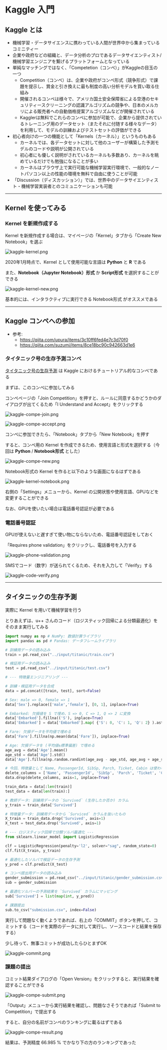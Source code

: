 # Kaggle 入門

## Kaggle とは

- 機械学習・データサイエンスに携わっている人間が世界中から集まっているコミニティー
- 企業や政府などの組織と、データ分析のプロであるデータサイエンティスト/機械学習エンジニアを繋げるプラットフォームとなっている
- 単純なマッチングではなく、「Competetion（コンペ）」がKaggleの目玉の一つ
    - Competition（コンペ）は、企業や政府がコンペ形式（競争形式）で課題を提示し、賞金と引き換えに最も制度の高い分析モデルを買い取る仕組み
    - 開催されるコンペは様々で、アメリカ国土安全保障省による空港のセキュリティースクリーニングの認識アルゴリズムの競争や、日本のメルカリによる販売者への自動価格提案アルゴリズムなどが開催されている
    - Kagglerは無料でこれらのコンペに参加が可能で、企業から提供されているトレーニング用のデータセット（またそれに付随する様々なデータ）を利用して、モデルの訓練およびテストセットの評価ができる
- 初心者向けの一つの機能として「Kernels（カーネル）」というものもある
    - カーネルでは、各データセットに対して他のユーザーが構築した予測モデルのコードや説明が公開されている
    - 初心者にも優しく説明がされているカーネルも多数あり、カーネルを眺めているだけでも勉強になることが多い
    - カーネルはブラウザ上で実行可能な機械学習実行環境で、一般的なノートパソコン以上の性能の環境を無料で自由に使うことが可能
- 「Discussion（ディスカッション）」では、世界中のデータサイエンティスト・機械学習実装者とのコミュニケーションも可能

***

## Kernel を使ってみる

### Kernel を新規作成する
Kernel を新規作成する場合は、マイページの「Kernel」タブから「Create New Notebook」を選ぶ

![kaggle-kernel.png](./img/kaggle-kernel.png)

2020年1月時点で、Kernel として使用可能な言語は **Python** と **R** である

また、**Notebook（Jupyter Notebook）形式** か **Script形式** を選択することができる

![kaggle-kernel-new.png](./img/kaggle-kernel-new.png)

基本的には、インタラクティブに実行できる Notebook形式 がオススメである

***

## Kaggle コンペへの参加

- 参考:
    - https://qiita.com/upura/items/3c10ff6fed4e7c3d70f0
    - https://qiita.com/suzumi/items/8ce18bc90c942663d1e6

### タイタニック号の生存予測コンペ
[タイタニック号の生存予測](https://www.kaggle.com/c/titanic) は Kaggle におけるチュートリアル的なコンペである

まずは、このコンペに参加してみる

コンペページの「Join Competition」を押すと、ルールに同意するかどうかのダイアログが出てくるため「I Understand and Accept」をクリックする

![kaggle-compe-join.png](./img/kaggle-compe-join.png)

![kaggle-compe-accept.png](./img/kaggle-compe-accept.png)

コンペに参加できたら、「Notebook」タブから「New Notebook」を押す

すると、コンペ用の Kernel を作成できるため、使用言語と形式を選択する（今回は **Python** / **Notebook形式** とした）

![kaggle-compe-new.png](./img/kaggle-compe-new.png)

Notebook形式の Kernel を作ると以下のような画面になるはずである

![kaggle-kernel-notebook.png](./img/kaggle-kernel-notebook.png)

右側の「Settings」メニューから、Kernel の公開状態や使用言語、GPUなどを変更することができる

なお、GPUを使いたい場合は電話番号認証が必要である

### 電話番号認証
GPUが使えないと遅すぎて使い物にならないため、電話番号認証をしておく

「Requires phone validation」をクリックし、電話番号を入力する

![kaggle-phone-validation.png](./img/kaggle-phone-validation.png)

SMSでコード（数字）が送られてくるため、それを入力して「Verify」する

![kaggle-code-verify.png](./img/kaggle-code-verify.png)

***

## タイタニックの生存予測

実際に Kernel を用いて機械学習を行う

とりあえずは、u++ さんのコード（ロジスティック回帰による分類最適化）をそのまま実行してみる

```python
import numpy as np # NumPy: 数値計算ライブラリ
import pandas as pd # Pandas: データフレームライブラリ

# 訓練用データの読み込み
train = pd.read_csv("../input/titanic/train.csv")

# 検証用データの読み込み
test = pd.read_csv("../input/titanic/test.csv")

# --- 特徴量エンジニアリング ---

# 訓練・検証用データを合成
data = pd.concat([train, test], sort=False)

# Sex: male => 0, female => 1
data['Sex'].replace(['male','female'], [0, 1], inplace=True)

# Embarked: 欠損値を S で埋め、S => 0, C => 1, Q => 2 に変換 
data['Embarked'].fillna(('S'), inplace=True)
data['Embarked'] = data['Embarked'].map( {'S': 0, 'C': 1, 'Q': 2} ).astype(int)

# Fare: 欠損データを平均値で埋める
data['Fare'].fillna(np.mean(data['Fare']), inplace=True)

# Age: 欠損データを (平均値±標準偏差) で埋める
age_avg = data['Age'].mean()
age_std = data['Age'].std()
data['Age'].fillna(np.random.randint(age_avg - age_std, age_avg + age_std), inplace=True)

# 今回、特徴量として Name, PassengerId, SibSp, Parch, Ticket, Cabin は使わないことにする
delete_columns = ['Name', 'PassengerId', 'SibSp', 'Parch', 'Ticket', 'Cabin']
data.drop(delete_columns, axis=1, inplace=True)

train_data = data[:len(train)]
test_data = data[len(train):]

# 教師データ: 訓練用データの `Survived` (生存したか否か) カラム
y_train = train_data['Survived']

# 特徴量データ: 訓練用データから `Surviced` カラムを抜いたもの
X_train = train_data.drop('Survived', axis=1)
X_test = test_data.drop('Survived', axis=1)

# --- ロジスティック回帰で分類ソルバ最適化 ---
from sklearn.linear_model import LogisticRegression

clf = LogisticRegression(penalty='l2', solver="sag", random_state=0)
clf.fit(X_train, y_train)

# 最適化したソルバで検証データの生存予測
y_pred = clf.predict(X_test)

# コンペ提出用データの読み込み
gender_submission = pd.read_csv("../input/titanic/gender_submission.csv")
sub = gender_submission

# 最適化ソルバーの予測結果を `Survived` カラムにマッピング
sub['Survived'] = list(map(int, y_pred))

# 課題提出
sub.to_csv("submission.csv", index=False)
```

実行して問題なく動くようであれば、右上の「COMMIT」ボタンを押して、コミットする（コードを実際のデータに対して実行し、ソースコードと結果を保存する）

少し待って、無事コミットが成功したらひとまずOK

![kaggle-commit.png](./img/kaggle-commit.png)

### 課題の提出
コミット結果ダイアログの「Open Version」をクリックすると、実行結果を確認することができる

![kaggle-compe-submit.png](./img/kaggle-compe-submit.png)

「Output」メニューから実行結果を確認し、問題なさそうであれば「Submit to Competition」で提出する

すると、自分の名前がコンペのランキングに載るはずである

![kaggle-compe-result.png](./img/kaggle-compe-result.png)

結果は、予測精度 66.985 % でかなり下の方のランキングであった
